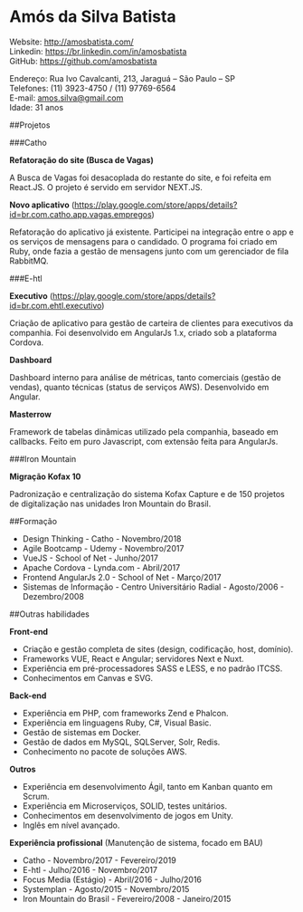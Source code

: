 # Amós da Silva Batista

Website: http://amosbatista.com/<br />
Linkedin: https://br.linkedin.com/in/amosbatista<br />
GitHub: https://github.com/amosbatista<br />

Endereço: Rua Ivo Cavalcanti, 213, Jaraguá – São Paulo – SP<br />
Telefones: (11) 3923-4750 / (11) 97769-6564<br />
E-mail: amos.silva@gmail.com<br />
Idade: 31 anos<br />

##Projetos

###Catho

**Refatoração do site (Busca de Vagas)**

A Busca de Vagas foi desacoplada do restante do site, e foi refeita em React.JS. 
O projeto é servido em servidor NEXT.JS.

**Novo aplicativo** (https://play.google.com/store/apps/details?id=br.com.catho.app.vagas.empregos)

Refatoração do aplicativo já existente. Participei na integração entre o app e os serviços de mensagens 
para o candidado. O programa foi criado em Ruby, onde fazia a gestão de mensagens junto com 
um gerenciador de fila RabbitMQ.

###E-htl

**Executivo** (https://play.google.com/store/apps/details?id=br.com.ehtl.executivo)

Criação de aplicativo para gestão de carteira de clientes para executivos da companhia. 
Foi desenvolvido em AngularJs 1.x, criado sob a plataforma Cordova.

**Dashboard**

Dashboard interno para análise de métricas, tanto comerciais (gestão de vendas), 
quanto técnicas (status de serviços AWS). Desenvolvido em Angular.

**Masterrow**

Framework de tabelas dinâmicas utilizado pela companhia, baseado em callbacks. 
Feito em puro Javascript, com extensão feita para AngularJs.

###Iron Mountain

**Migração Kofax 10**

Padronização e centralização do sistema Kofax Capture e de 150 projetos de digitalização nas unidades 
Iron Mountain do Brasil.

##Formação

* Design Thinking - Catho - Novembro/2018
* Agile Bootcamp - Udemy - Novembro/2017
* VueJS - School of Net - Junho/2017
* Apache Cordova - Lynda.com - Abril/2017
* Frontend AngularJs 2.0 - School of Net - Março/2017
* Sistemas de Informação - Centro Universitário Radial - Agosto/2006 - Dezembro/2008

##Outras habilidades

**Front-end**

* Criação e gestão completa de sites (design, codificação, host, domínio).
* Frameworks VUE, React e Angular; servidores Next e Nuxt.
* Experiência em pré-processadores SASS e LESS, e no padrão ITCSS.
* Conhecimentos em Canvas e SVG.

**Back-end**

* Experiência em PHP, com frameworks Zend e Phalcon. 
* Experiẽncia em linguagens Ruby, C#, Visual Basic.
* Gestão de sistemas em Docker. 
* Gestão de dados em MySQL, SQLServer, Solr, Redis.
* Conhecimento no pacote de soluções AWS. 

**Outros**

* Experiência em desenvolvimento Ágil, tanto em Kanban quanto em Scrum.
* Experiẽncia em Microserviços, SOLID, testes unitários.
* Conhecimentos em desenvolvimento de jogos em Unity. 
* Inglês em nível avançado.

**Experiência profissional** (Manutenção de sistema, focado em BAU)
* Catho - Novembro/2017 - Fevereiro/2019
* E-htl - Julho/2016 - Novembro/2017
* Focus Media (Estágio) - Abril/2016 - Julho/2016
* Systemplan - Agosto/2015 - Novembro/2015
* Iron Mountain do Brasil - Fevereiro/2008 - Janeiro/2015
